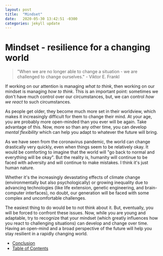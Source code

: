 ```yaml
---
layout: post
title:  "Mindset"
date:   2020-05-30 13:42:51 -0300
categories: jekyll update
---
```

# Mindset - resilience for a changing world
> "When we are no longer able to change a situation - we are challenged to change ourselves." - Viktor E. Frankl

If working on our attention is managing *what to think*, then working on our mindset is managing *how to think*. This is an important point: sometimes we don't have much control over our circumstances, but, we can control *how we react* to such circumstances.

As people get older, they become much more set in their worldview, which makes it increasingly difficult for them to change their mind. At your age, you are probably more open-minded than you ever will be again. Take advantage of this. Now, more so than any other time, you can develop *mental flexibility* which can help you adapt to whatever the future will bring.

As we have seen from the coronavirus pandemic, the world can change drastically very quickly, even when things seem to be relatively okay. It would be comforting to imagine that the world will "go back to normal and everything will be okay". But the reality is, humanity will continue to be faced with adversity and will continue to make mistakes. I think it's just human nature.

Whether it's the increasingly devastating effects of climate change (environmentally but also psychologically) or growing inequality due to advancing technologies (like life extension, genetic engineering, and brain-computer interfaces), no doubt, our generation will be faced with some complex and uncomfortable challenges. 

The easiest thing to do would be to not think about it. But, eventually, you will be forced to confront these issues. Now, while you are young and adaptable, try to recognize that your mindset (which greatly influences how you react to challenging situations) can develop and change over time. Having an open-mind and a broad perspective of the future will help you stay resilient in a rapidly changing world.

- [Conclusion](https://wfinck97.github.io/welcome/jekyll/update/2020/05/30/PSS-Conclusion.html)
- [Table of Contents](https://wfinck97.github.io/welcome/jekyll/update/2020/05/30/PSS-intro.html)